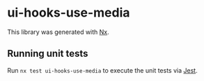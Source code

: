# ui-hooks-use-media

This library was generated with [Nx](https://nx.dev).

## Running unit tests

Run `nx test ui-hooks-use-media` to execute the unit tests via [Jest](https://jestjs.io).
